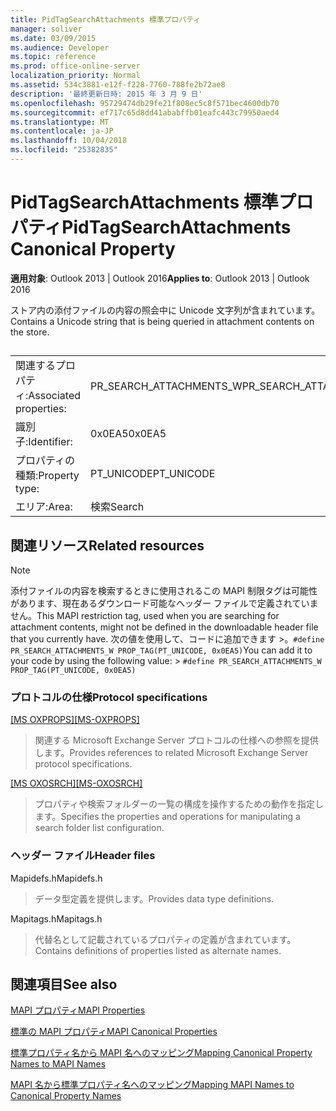 ```yaml
---
title: PidTagSearchAttachments 標準プロパティ
manager: soliver
ms.date: 03/09/2015
ms.audience: Developer
ms.topic: reference
ms.prod: office-online-server
localization_priority: Normal
ms.assetid: 534c3881-e12f-f228-7760-788fe2b72ae8
description: '最終更新日時: 2015 年 3 月 9 日'
ms.openlocfilehash: 95729474db29fe21f808ec5c8f571bec4600db70
ms.sourcegitcommit: ef717c65d8dd41ababffb01eafc443c79950aed4
ms.translationtype: MT
ms.contentlocale: ja-JP
ms.lasthandoff: 10/04/2018
ms.locfileid: "25382835"
---
```

# <a name="pidtagsearchattachments-canonical-property"></a><span data-ttu-id="f9798-103">PidTagSearchAttachments 標準プロパティ</span><span class="sxs-lookup"><span data-stu-id="f9798-103">PidTagSearchAttachments Canonical Property</span></span>

  
  
<span data-ttu-id="f9798-104">**適用対象**: Outlook 2013 | Outlook 2016</span><span class="sxs-lookup"><span data-stu-id="f9798-104">**Applies to**: Outlook 2013 | Outlook 2016</span></span> 
  
<span data-ttu-id="f9798-105">ストア内の添付ファイルの内容の照会中に Unicode 文字列が含まれています。</span><span class="sxs-lookup"><span data-stu-id="f9798-105">Contains a Unicode string that is being queried in attachment contents on the store.</span></span>
  
## 

|||
|:-----|:-----|
|<span data-ttu-id="f9798-106">関連するプロパティ:</span><span class="sxs-lookup"><span data-stu-id="f9798-106">Associated properties:</span></span>  <br/> |<span data-ttu-id="f9798-107">PR_SEARCH_ATTACHMENTS_W</span><span class="sxs-lookup"><span data-stu-id="f9798-107">PR_SEARCH_ATTACHMENTS_W</span></span>  <br/> |
|<span data-ttu-id="f9798-108">識別子:</span><span class="sxs-lookup"><span data-stu-id="f9798-108">Identifier:</span></span>  <br/> |<span data-ttu-id="f9798-109">0x0EA5</span><span class="sxs-lookup"><span data-stu-id="f9798-109">0x0EA5</span></span>  <br/> |
|<span data-ttu-id="f9798-110">プロパティの種類:</span><span class="sxs-lookup"><span data-stu-id="f9798-110">Property type:</span></span>  <br/> |<span data-ttu-id="f9798-111">PT_UNICODE</span><span class="sxs-lookup"><span data-stu-id="f9798-111">PT_UNICODE</span></span>  <br/> |
|<span data-ttu-id="f9798-112">エリア:</span><span class="sxs-lookup"><span data-stu-id="f9798-112">Area:</span></span>  <br/> |<span data-ttu-id="f9798-113">検索</span><span class="sxs-lookup"><span data-stu-id="f9798-113">Search</span></span>  <br/> |
   
## <a name="related-resources"></a><span data-ttu-id="f9798-114">関連リソース</span><span class="sxs-lookup"><span data-stu-id="f9798-114">Related resources</span></span>

> [!NOTE]
> <span data-ttu-id="f9798-115">添付ファイルの内容を検索するときに使用されるこの MAPI 制限タグは可能性があります、現在あるダウンロード可能なヘッダー ファイルで定義されていません。</span><span class="sxs-lookup"><span data-stu-id="f9798-115">This MAPI restriction tag, used when you are searching for attachment contents, might not be defined in the downloadable header file that you currently have.</span></span> <span data-ttu-id="f9798-116">次の値を使用して、コードに追加できます >。`#define PR_SEARCH_ATTACHMENTS_W PROP_TAG(PT_UNICODE, 0x0EA5)`</span><span class="sxs-lookup"><span data-stu-id="f9798-116">You can add it to your code by using the following value: >  `#define PR_SEARCH_ATTACHMENTS_W PROP_TAG(PT_UNICODE, 0x0EA5)`</span></span>
  
### <a name="protocol-specifications"></a><span data-ttu-id="f9798-117">プロトコルの仕様</span><span class="sxs-lookup"><span data-stu-id="f9798-117">Protocol specifications</span></span>

<span data-ttu-id="f9798-118">[[MS OXPROPS]](https://msdn.microsoft.com/library/f6ab1613-aefe-447d-a49c-18217230b148%28Office.15%29.aspx)</span><span class="sxs-lookup"><span data-stu-id="f9798-118">[[MS-OXPROPS]](https://msdn.microsoft.com/library/f6ab1613-aefe-447d-a49c-18217230b148%28Office.15%29.aspx)</span></span>
  
> <span data-ttu-id="f9798-119">関連する Microsoft Exchange Server プロトコルの仕様への参照を提供します。</span><span class="sxs-lookup"><span data-stu-id="f9798-119">Provides references to related Microsoft Exchange Server protocol specifications.</span></span>
    
<span data-ttu-id="f9798-120">[[MS OXOSRCH]](https://msdn.microsoft.com/library/c72e49b8-78c7-4483-ad65-e46e9133673b%28Office.15%29.aspx)</span><span class="sxs-lookup"><span data-stu-id="f9798-120">[[MS-OXOSRCH]](https://msdn.microsoft.com/library/c72e49b8-78c7-4483-ad65-e46e9133673b%28Office.15%29.aspx)</span></span>
  
> <span data-ttu-id="f9798-121">プロパティや検索フォルダーの一覧の構成を操作するための動作を指定します。</span><span class="sxs-lookup"><span data-stu-id="f9798-121">Specifies the properties and operations for manipulating a search folder list configuration.</span></span>
    
### <a name="header-files"></a><span data-ttu-id="f9798-122">ヘッダー ファイル</span><span class="sxs-lookup"><span data-stu-id="f9798-122">Header files</span></span>

<span data-ttu-id="f9798-123">Mapidefs.h</span><span class="sxs-lookup"><span data-stu-id="f9798-123">Mapidefs.h</span></span>
  
> <span data-ttu-id="f9798-124">データ型定義を提供します。</span><span class="sxs-lookup"><span data-stu-id="f9798-124">Provides data type definitions.</span></span>
    
<span data-ttu-id="f9798-125">Mapitags.h</span><span class="sxs-lookup"><span data-stu-id="f9798-125">Mapitags.h</span></span>
  
> <span data-ttu-id="f9798-126">代替名として記載されているプロパティの定義が含まれています。</span><span class="sxs-lookup"><span data-stu-id="f9798-126">Contains definitions of properties listed as alternate names.</span></span>
    
## <a name="see-also"></a><span data-ttu-id="f9798-127">関連項目</span><span class="sxs-lookup"><span data-stu-id="f9798-127">See also</span></span>



[<span data-ttu-id="f9798-128">MAPI プロパティ</span><span class="sxs-lookup"><span data-stu-id="f9798-128">MAPI Properties</span></span>](mapi-properties.md)
  
[<span data-ttu-id="f9798-129">標準の MAPI プロパティ</span><span class="sxs-lookup"><span data-stu-id="f9798-129">MAPI Canonical Properties</span></span>](mapi-canonical-properties.md)
  
[<span data-ttu-id="f9798-130">標準プロパティ名から MAPI 名へのマッピング</span><span class="sxs-lookup"><span data-stu-id="f9798-130">Mapping Canonical Property Names to MAPI Names</span></span>](mapping-canonical-property-names-to-mapi-names.md)
  
[<span data-ttu-id="f9798-131">MAPI 名から標準プロパティ名へのマッピング</span><span class="sxs-lookup"><span data-stu-id="f9798-131">Mapping MAPI Names to Canonical Property Names</span></span>](mapping-mapi-names-to-canonical-property-names.md)

